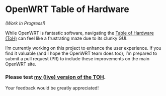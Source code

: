 # OpenWRT Table of Hardware

_(Work In Progress!)_

While OpenWRT is fantastic software, navigating the [Table of Hardware (ToH)](https://openwrt.org/toh/start) can feel like a frustrating maze due to its clunky GUI.

I’m currently working on this project to enhance the user experience. If you find it valuable (and I hope the OpenWRT team does too), I’m prepared to submit a pull request (PR) to include these improvements on the main OpenWRT site. 

### Please test **[my (live) version of the TOH](https://soif.github.io/OpenWrtTOH/)**.

Your feedback would be greatly appreciated!
